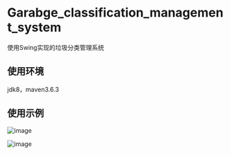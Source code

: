 # Garabge_classification_management_system
使用Swing实现的垃圾分类管理系统

## 使用环境
jdk8，maven3.6.3

## 使用示例
![image](https://user-images.githubusercontent.com/72742550/188353457-887ee8be-23ee-406b-b301-b9f7388860ca.png)

![image](https://user-images.githubusercontent.com/72742550/188354462-cae1eedc-bda7-4e04-9b0a-629e26a12fad.png)
